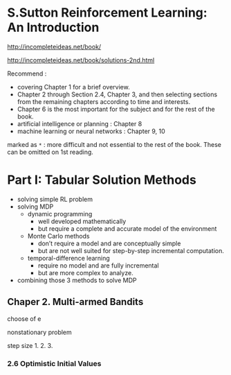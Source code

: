 
# S.Sutton  Reinforcement Learning: An Introduction

http://incompleteideas.net/book/

http://incompleteideas.net/book/solutions-2nd.html

Recommend :

- covering Chapter 1 for a brief overview.
- Chapter 2 through Section 2.4, Chapter 3, and then selecting sections from the remaining chapters according to time and interests.
- Chapter 6 is the most important for the subject and for the rest of the book.
- artificial intelligence or planning :  Chapter 8
- machine learning or neural networks :  Chapter 9, 10


marked as `*` :  more difficult and not essential to the rest of the book.  These can be omitted on 1st reading. 


# Part I: Tabular Solution Methods

- solving simple RL problem 
- solving MDP 
    - dynamic programming
        - well developed mathematically
        - but require a complete and accurate model of the environment
    - Monte Carlo methods
        - don’t require a model and are conceptually simple
        - but are not well suited for step-by-step incremental computation.
    - temporal-difference learning 
        - require no model and are fully incremental
        - but are more complex to analyze.
- combining those 3 methods to solve MDP

## Chaper 2. Multi-armed Bandits


choose of e 

nonstationary problem

step size 
1.
2.
3.


### 2.6 Optimistic Initial Values










